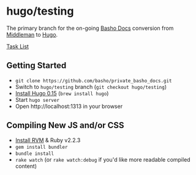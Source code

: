
[basho docs]: http://docs.basho.com/
[task list]: https://github.com/basho/private_basho_docs/issues/11
[middleman]: https://middlemanapp.com/
[hugo]: http://gohugo.io/
[install hugo]: http://gohugo.io/overview/installing/
[rvm]: https://rvm.io/

# hugo/testing

The primary branch for the on-going [Basho Docs][basho docs] conversion from [Middleman][middleman] to [Hugo][hugo].

[Task List][task list]

## Getting Started

* `git clone https://github.com/basho/private_basho_docs.git`
* Switch to `hugo/testing` branch (`git checkout hugo/testing`)
* [Install Hugo 0.15][install hugo] (`brew install hugo`)
* Start `hugo server`
* Open http://localhost:1313 in your browser

## Compiling New JS and/or CSS

* [Install RVM][rvm] & Ruby v2.2.3
* `gem install bundler`
* `bundle install`
* `rake watch` (or `rake watch:debug` if you'd like more readable compiled content)
